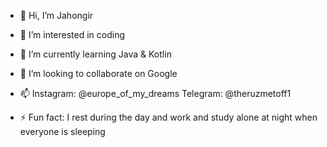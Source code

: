 - 👋 Hi, I’m Jahongir
- 👀 I’m interested in coding
- 🌱 I’m currently learning Java & Kotlin
- 💞️ I’m looking to collaborate on Google
- 📫 Instagram: @europe_of_my_dreams
         Telegram: @theruzmetoff1

- ⚡ Fun fact: I rest during the day and work and study alone at night when everyone is sleeping

